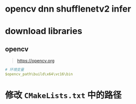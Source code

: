 # opencv dnn shufflenetv2 infer

# download libraries

## opencv

> https://opencv.org

```yaml
# 环境变量
$opencv_path\build\x64\vc16\bin
```

# 修改 `CMakeLists.txt` 中的路径